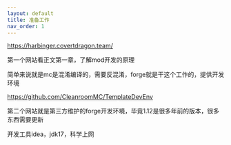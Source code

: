 ```yaml
---
layout: default
title: 准备工作
nav_order: 1
---
```






https://harbinger.covertdragon.team/

第一个网站看正文第一章，了解mod开发的原理

简单来说就是mc是混淆编译的，需要反混淆，forge就是干这个工作的，提供开发环境



https://github.com/CleanroomMC/TemplateDevEnv

第二个网站就是第三方维护的forge开发环境，毕竟1.12是很多年前的版本，很多东西需要更新



开发工具idea，jdk17，科学上网



